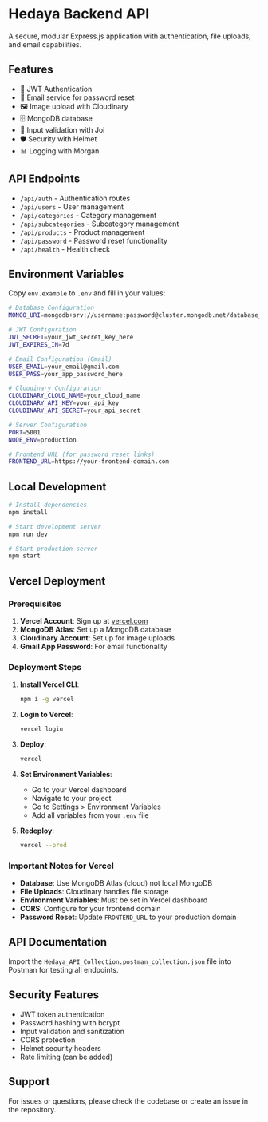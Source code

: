 # Hedaya Backend API

A secure, modular Express.js application with authentication, file uploads, and email capabilities.

## Features

- 🔐 JWT Authentication
- 📧 Email service for password reset
- 🖼️ Image upload with Cloudinary
- 🗄️ MongoDB database
- 📝 Input validation with Joi
- 🛡️ Security with Helmet
- 📊 Logging with Morgan

## API Endpoints

- `/api/auth` - Authentication routes
- `/api/users` - User management
- `/api/categories` - Category management
- `/api/subcategories` - Subcategory management
- `/api/products` - Product management
- `/api/password` - Password reset functionality
- `/api/health` - Health check

## Environment Variables

Copy `env.example` to `.env` and fill in your values:

```bash
# Database Configuration
MONGO_URI=mongodb+srv://username:password@cluster.mongodb.net/database_name

# JWT Configuration
JWT_SECRET=your_jwt_secret_key_here
JWT_EXPIRES_IN=7d

# Email Configuration (Gmail)
USER_EMAIL=your_email@gmail.com
USER_PASS=your_app_password_here

# Cloudinary Configuration
CLOUDINARY_CLOUD_NAME=your_cloud_name
CLOUDINARY_API_KEY=your_api_key
CLOUDINARY_API_SECRET=your_api_secret

# Server Configuration
PORT=5001
NODE_ENV=production

# Frontend URL (for password reset links)
FRONTEND_URL=https://your-frontend-domain.com
```

## Local Development

```bash
# Install dependencies
npm install

# Start development server
npm run dev

# Start production server
npm start
```

## Vercel Deployment

### Prerequisites

1. **Vercel Account**: Sign up at [vercel.com](https://vercel.com)
2. **MongoDB Atlas**: Set up a MongoDB database
3. **Cloudinary Account**: Set up for image uploads
4. **Gmail App Password**: For email functionality

### Deployment Steps

1. **Install Vercel CLI**:

   ```bash
   npm i -g vercel
   ```

2. **Login to Vercel**:

   ```bash
   vercel login
   ```

3. **Deploy**:

   ```bash
   vercel
   ```

4. **Set Environment Variables**:
   - Go to your Vercel dashboard
   - Navigate to your project
   - Go to Settings > Environment Variables
   - Add all variables from your `.env` file

5. **Redeploy**:
   ```bash
   vercel --prod
   ```

### Important Notes for Vercel

- **Database**: Use MongoDB Atlas (cloud) not local MongoDB
- **File Uploads**: Cloudinary handles file storage
- **Environment Variables**: Must be set in Vercel dashboard
- **CORS**: Configure for your frontend domain
- **Password Reset**: Update `FRONTEND_URL` to your production domain

## API Documentation

Import the `Hedaya_API_Collection.postman_collection.json` file into Postman for testing all endpoints.

## Security Features

- JWT token authentication
- Password hashing with bcrypt
- Input validation and sanitization
- CORS protection
- Helmet security headers
- Rate limiting (can be added)

## Support

For issues or questions, please check the codebase or create an issue in the repository.
